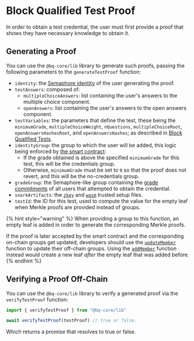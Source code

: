 # Block Qualified Test Proof

In order to obtain a test credential, the user must first provide a proof that shows they have necessary knowledge to obtain it. 

## Generating a Proof

You can use the `@bq-core/lib` library to generate such proofs, passing the following parameters to the `generateTestProof` function: 

- `identity`: the [Semaphore identity](https://semaphore.appliedzkp.org/docs/guides/identities) of the user generating the proof.
- `testAnswers`: composed of:
    - `multipleChoiceAnswers`: list containing the user's answers to the multiple choice component.
    - `openAnswers`: list containing the user's answers to the open answers component.
- `testVariables`: the parameters that define the test, these being the `minimumGrade`, `multipleChoiceWeight`, `nQuestions`, `multipleChoiceRoot`, `openAnswersHashesRoot`, and `openAnswersHashes`; as described in [Block Qualified Tests](../../technical-reference/block-qualified-tests.md).
- `identityGroup`: the group to which the user will be added, this logic being enforced by [the smart contract](../../technical-reference/contracts.md#solving-a-test):
    - If the grade obtained is above the specified `minimumGrade` for this test, this will be the credentials group.
    - Otherwise, `minimumGrade` must be set to `0` so that the proof does not revert, and this will be the no-credentials group.
- `gradeGroup`: the Semaphore-like group containing the [grade commitments](../../technical-reference/circuits.md#grade-tree-inclusion) of all users that attempted to obtain the credential.
- `snarkArtifacts`: the [`zkey`](../../../packages/lib/snark-artifacts/test.zkey) and [`wasm`](../../../packages/lib/snark-artifacts/test.wasm) trusted setup files.
- `testId`: the ID for this test, used to compute the value for the empty leaf when Merkle proofs are provided instead of groups.

{% hint style="warning" %}
When providing a group to this function, an empty leaf is added in order to generate the corresponding Merkle proofs. 

If the proof is later accepted by the smart contract and the corresponding on-chain groups get updated, developers should use the [`updateMember`](https://github.com/semaphore-protocol/semaphore/blob/main/packages/group/src/group.ts#L86) function to update their off-chain groups. Using the [`addMember`](https://github.com/semaphore-protocol/semaphore/blob/main/packages/group/src/group.ts#L67) function instead would create a new leaf _after_ the empty leaf that was added before.
{% endhint %}

## Verifying a Proof Off-Chain

You can use the `@bq-core/lib` library to verify a generated proof via the `verifyTestProof` function: 

```js
import { verifyTestProof } from "@bq-core/lib"

await verifyTestProof(testProof) // true or false.
```

Which returns a promise that resolves to true or false.
